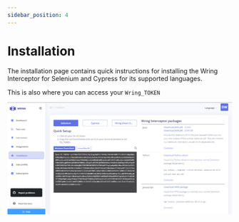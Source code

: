 ```yaml
---
sidebar_position: 4
---
```


# Installation

The installation page contains quick instructions for installing the Wring Interceptor for Selenium and Cypress for its supported languages. 

This is also where you can access your `Wring_TOKEN`

![Installation Page](/img/Installation.png)
